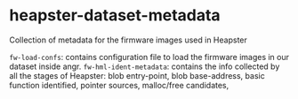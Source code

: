 # heapster-dataset-metadata
Collection of metadata for the firmware images used in Heapster

`fw-load-confs`: contains configuration file to load the firmware images in our dataset inside angr.
`fw-hml-ident-metadata`: contains the info collected by all the stages of Heapster: blob entry-point, blob base-address, basic function identified, pointer sources, malloc/free candidates,
